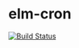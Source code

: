 # elm-cron
[![Build Status](https://travis-ci.org/rodinalex/elm-cron.svg?branch=master)](https://travis-ci.org/rodinalex/elm-cron)
